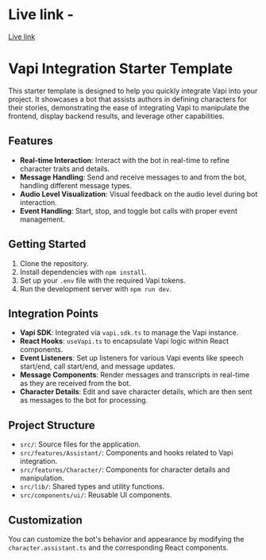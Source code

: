 # Live link -

[Live link](https://voice-chatbotai.vercel.app/)


# Vapi Integration Starter Template

This starter template is designed to help you quickly integrate Vapi into your project. It showcases a bot that assists authors in defining characters for their stories, demonstrating the ease of integrating Vapi to manipulate the frontend, display backend results, and leverage other capabilities.

## Features

- **Real-time Interaction**: Interact with the bot in real-time to refine character traits and details.
- **Message Handling**: Send and receive messages to and from the bot, handling different message types.
- **Audio Level Visualization**: Visual feedback on the audio level during bot interaction.
- **Event Handling**: Start, stop, and toggle bot calls with proper event management.

## Getting Started

1. Clone the repository.
2. Install dependencies with `npm install`.
3. Set up your `.env` file with the required Vapi tokens.
4. Run the development server with `npm run dev`.

## Integration Points

- **Vapi SDK**: Integrated via `vapi.sdk.ts` to manage the Vapi instance.
- **React Hooks**: `useVapi.ts` to encapsulate Vapi logic within React components.
- **Event Listeners**: Set up listeners for various Vapi events like speech start/end, call start/end, and message updates.
- **Message Components**: Render messages and transcripts in real-time as they are received from the bot.
- **Character Details**: Edit and save character details, which are then sent as messages to the bot for processing.

## Project Structure

- `src/`: Source files for the application.
- `src/features/Assistant/`: Components and hooks related to Vapi integration.
- `src/features/Character/`: Components for character details and manipulation.
- `src/lib/`: Shared types and utility functions.
- `src/components/ui/`: Reusable UI components.

## Customization

You can customize the bot's behavior and appearance by modifying the `character.assistant.ts` and the corresponding React components.
